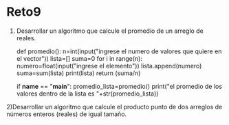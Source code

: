 # Reto9
1) Desarrollar un algoritmo que calcule el promedio de un arreglo de reales.
  
    def promedio():
    n=int(input("ingrese el numero de valores que quiere en el vector"))
    lista=[]
    suma=0
    for i in range(n):
        numero=float(input("ingrese el elemento"))
        lista.append(numero)
    suma=sum(lista)
    print(lista)
    return (suma/n)

    if __name__ == "__main__":
        promedio_lista=promedio()
        print("el promedio de los valores dentro de la lista es "+str(promedio_lista))
        
2)Desarrollar un algoritmo que calcule el producto punto de dos arreglos de números enteros (reales) de igual tamaño.
